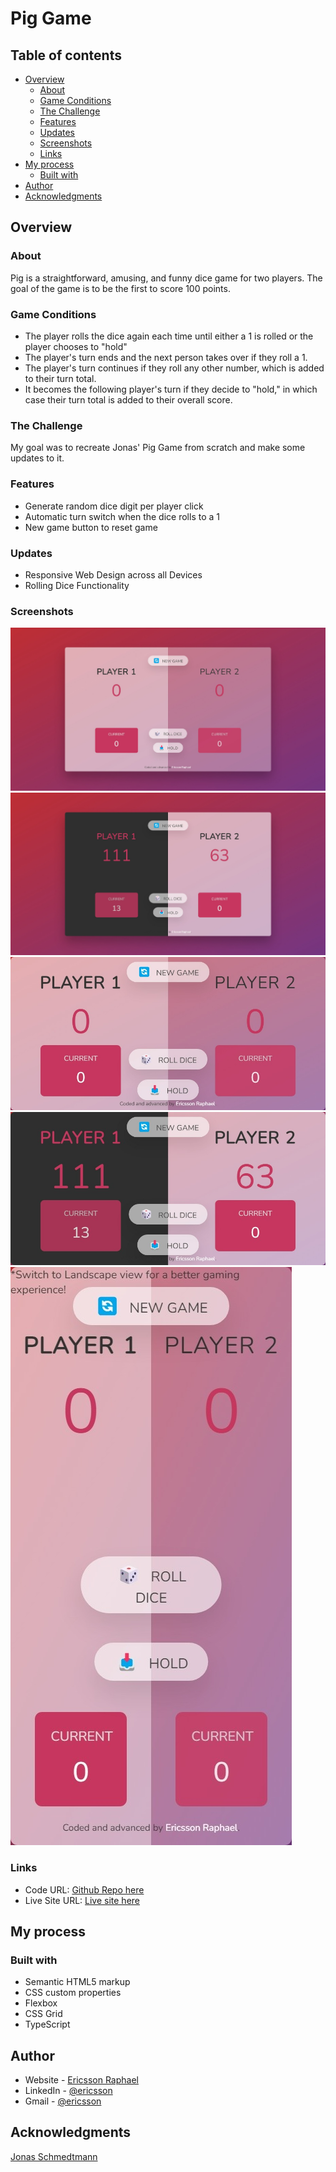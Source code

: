 # Pig Game

## Table of contents

- [Overview](#overview)
  - [About](#about)
  - [Game Conditions](#game-conditions)
  - [The Challenge](#the-challenge)
  - [Features](#features)
  - [Updates](#updates)
  - [Screenshots](#screenshots)
  - [Links](#links)
- [My process](#my-process)
  - [Built with](#built-with)
- [Author](#author)
- [Acknowledgments](#acknowledgments)

## Overview

### About

Pig is a straightforward, amusing, and funny dice game for two players. The goal of the game is to be the first to score 100 points.

### Game Conditions

- The player rolls the dice again each time until either a 1 is rolled or the player chooses to "hold"
- The player's turn ends and the next person takes over if they roll a 1.
- The player's turn continues if they roll any other number, which is added to their turn total.
- It becomes the following player's turn if they decide to "hold," in which case their turn total is added to their overall score.

### The Challenge

My goal was to recreate Jonas' Pig Game from scratch and make some updates to it.

### Features

- Generate random dice digit per player click
- Automatic turn switch when the dice rolls to a 1
- New game button to reset game

### Updates

- Responsive Web Design across all Devices
- Rolling Dice Functionality

### Screenshots

![screenshot1](./screenshots/Screenshot1.jpeg)
![screenshot2](./screenshots/Screenshot2.jpeg)
![screenshot3](./screenshots/Screenshot3.jpeg)
![screenshot4](./screenshots/Screenshot4.jpeg)
![screenshot5](./screenshots/Screenshot5.jpeg)

### Links

- Code URL: [Github Repo here](https://github.com/gitEricsson/Pig-Game)
- Live Site URL: [Live site here](https://ericsson-pig-game.netlify.app/)

## My process

### Built with

- Semantic HTML5 markup
- CSS custom properties
- Flexbox
- CSS Grid
- TypeScript

## Author

- Website - [Ericsson Raphael](https://github.com/gitEricsson)
- LinkedIn - [@ericsson](www.linkedin.com/in/ericssonraphael)
- Gmail - [@ericsson](ericssonraphael@gmail.com)

## Acknowledgments

[Jonas Schmedtmann](https://github.com/jonasschmedtmann)

